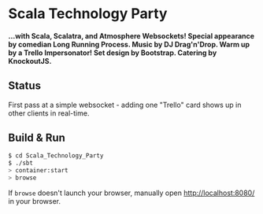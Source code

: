 # Scala Technology Party #

#### ...with Scala, Scalatra, and Atmosphere Websockets! Special appearance by comedian Long Running Process. Music by DJ Drag'n'Drop. Warm up by a Trello Impersonator! Set design by Bootstrap. Catering by KnockoutJS.

## Status
First pass at a simple websocket - adding one "Trello" card shows up in other clients in real-time.

## Build & Run ##

```sh
$ cd Scala_Technology_Party
$ ./sbt
> container:start
> browse
```

If `browse` doesn't launch your browser, manually open [http://localhost:8080/](http://localhost:8080/) in your browser.
